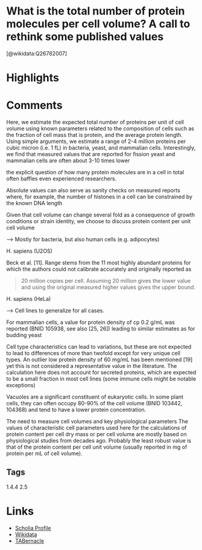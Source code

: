 
What is the total number of protein molecules per cell volume? A call to rethink some published values
======================================================================================================
  
  [@wikidata:Q26782007]  

# Highlights

# Comments

Here, we estimate the expected total number of proteins per unit of cell volume using
known parameters related to the composition of cells such as the fraction of cell
mass that is protein, and the average protein length. Using simple arguments,
we estimate a range of 2-4 million proteins per cubic micron (i.e. 1 fL) in bacteria,
yeast, and mammalian cells. Interestingly, we find that measured values that are
reported for fission yeast and mammalian cells are often about 3-10 times lower

the explicit question of how many protein molecules are in a cell in total often baffles even experienced researchers.

Absolute values can also
serve as sanity checks on measured
reports where, for example, the number
of histones in a cell can be constrained
by the known DNA length

 Given that cell volume can change several 
fold as a consequence of growth conditions or strain identity, we choose to
discuss protein content per unit cell
volume

--> Mostly for bacteria, but also human cells (e.g. adipocytes)

H. sapiens (U2OS)

Beck et al. [11]. Range stems from the 11 most highly
abundant proteins for which the authors could not
calibrate accurately and originally reported as
>20 million copies per cell. Assuming 20 million gives the
lower value and using the original measured higher
values gives the upper bound.

H. sapiens (HeLa) 

--> Cell lines to generalize for all cases.

For mammalian cells, a value for
protein density of cp  0.2 g/mL was
reported (BNID 105938, see also [25, 26])
leading to similar estimates as for
budding yeast

Cell type characteristics can lead to
variations, but these are not expected to
lead to differences of more than twofold
except for very unique cell types. An
outlier low protein density of 60 mg/mL
has been mentioned [19] yet this is not
considered a representative value in the
literature. The calculation here does not
account for secreted proteins, which are
expected to be a small fraction in most
cell lines (some immune cells might be
notable exceptions)

Vacuoles are a significant constituent of eukaryotic cells. In some plant
cells, they can often occupy 80-90% of
the cell volume (BNID 103442, 104368)
and tend to have a lower protein
concentration.

The need to measure cell
volumes and key
physiological parameters
The values of characteristic cell parameters used here for the calculations of
protein content per cell dry mass or per
cell volume are mostly based on physiological studies from decades ago.
Probably the least robust value is that
of the protein content per cell unit
volume (usually reported in mg of
protein per mL of cell volume).


## Tags
1.4.4
2.5
# Links
  
 * [Scholia Profile](https://scholia.toolforge.org/work/Q26782007)  
 * [Wikidata](https://www.wikidata.org/wiki/Q26782007)  
 * [TABernacle](https://tabernacle.toolforge.org/?#/tab/manual/Q26782007/P921%3BP4510)  
